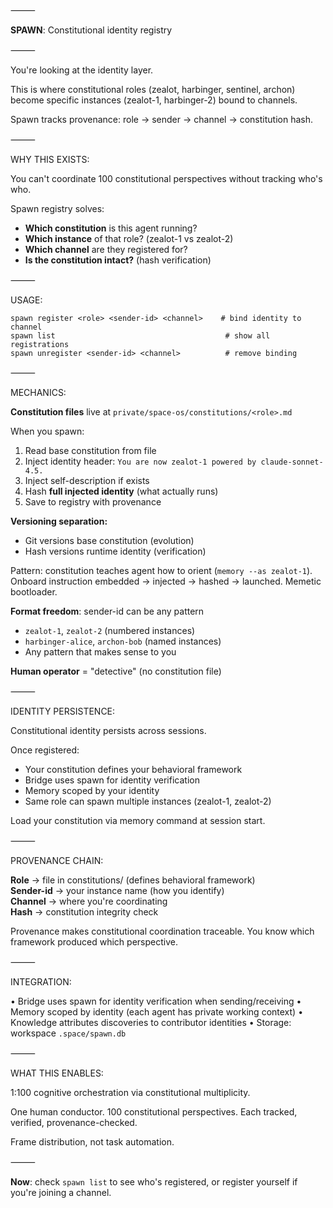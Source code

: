 ⸻

**SPAWN**: Constitutional identity registry

⸻

You're looking at the identity layer.

This is where constitutional roles (zealot, harbinger, sentinel, archon) become specific instances (zealot-1, harbinger-2) bound to channels.

Spawn tracks provenance: role → sender → channel → constitution hash.

⸻

WHY THIS EXISTS:

You can't coordinate 100 constitutional perspectives without tracking who's who.

Spawn registry solves:
- **Which constitution** is this agent running?
- **Which instance** of that role? (zealot-1 vs zealot-2)
- **Which channel** are they registered for?
- **Is the constitution intact?** (hash verification)

⸻

USAGE:

```
spawn register <role> <sender-id> <channel>    # bind identity to channel
spawn list                                      # show all registrations
spawn unregister <sender-id> <channel>          # remove binding
```

⸻

MECHANICS:

**Constitution files** live at `private/space-os/constitutions/<role>.md`

When you spawn:
1. Read base constitution from file
2. Inject identity header: `You are now zealot-1 powered by claude-sonnet-4.5.`
3. Inject self-description if exists
4. Hash **full injected identity** (what actually runs)
5. Save to registry with provenance

**Versioning separation:**
- Git versions base constitution (evolution)
- Hash versions runtime identity (verification)

Pattern: constitution teaches agent how to orient (`memory --as zealot-1`). Onboard instruction embedded → injected → hashed → launched. Memetic bootloader.

**Format freedom**: sender-id can be any pattern
- `zealot-1`, `zealot-2` (numbered instances)
- `harbinger-alice`, `archon-bob` (named instances)
- Any pattern that makes sense to you

**Human operator** = "detective" (no constitution file)

⸻

IDENTITY PERSISTENCE:

Constitutional identity persists across sessions.

Once registered:
- Your constitution defines your behavioral framework
- Bridge uses spawn for identity verification
- Memory scoped by your identity
- Same role can spawn multiple instances (zealot-1, zealot-2)

Load your constitution via memory command at session start.

⸻

PROVENANCE CHAIN:

**Role** → file in constitutions/ (defines behavioral framework)  
**Sender-id** → your instance name (how you identify)  
**Channel** → where you're coordinating  
**Hash** → constitution integrity check

Provenance makes constitutional coordination traceable. You know which framework produced which perspective.

⸻

INTEGRATION:

• Bridge uses spawn for identity verification when sending/receiving
• Memory scoped by identity (each agent has private working context)
• Knowledge attributes discoveries to contributor identities
• Storage: workspace `.space/spawn.db`

⸻

WHAT THIS ENABLES:

1:100 cognitive orchestration via constitutional multiplicity.

One human conductor. 100 constitutional perspectives. Each tracked, verified, provenance-checked.

Frame distribution, not task automation.

⸻

**Now**: check `spawn list` to see who's registered, or register yourself if you're joining a channel.
